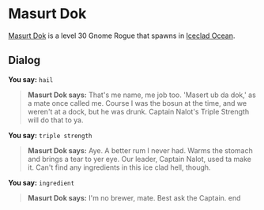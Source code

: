 # Masurt Dok



[Masurt Dok](/npc/110058) is a level 30 Gnome Rogue that spawns in [Iceclad Ocean](/zone/110).



## Dialog

**You say:** `hail`



>**Masurt Dok says:** That's me name, me job too.  'Masert ub da dok,' as a mate once called me.  Course I was the bosun at the time, and we weren't at a dock, but he was drunk.  Captain Nalot's Triple Strength will do that to ya.

**You say:** `triple strength`



>**Masurt Dok says:** Aye.  A better rum I never had.  Warms the stomach and brings a tear to yer eye.  Our leader, Captain Nalot, used ta make it.  Can't find any ingredients in this ice clad hell, though.

**You say:** `ingredient`



>**Masurt Dok says:** I'm no brewer, mate.  Best ask the Captain.
end